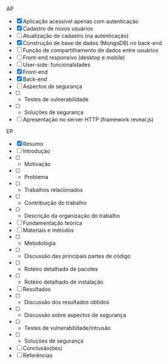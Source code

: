 AP
- [x] Aplicação acessível apenas com autenticação 
- [x] Cadastro de novos usuários 
- [ ] Atualização de cadastro (na autenticação) 
- [x] Construção de base de dados (MongoDB) no back-end 
- [ ] Função de compartilhamento de dados entre usuários 
- [ ] Front-end responsivo (desktop e mobile) 
- [ ] User-side: funcionalidades 
- [x] Front-end 
- [x] Back-end 
- [ ] Aspectos de segurança 
- [ ]  - Testes de vulnerabilidade 
- [ ]  - Soluções de segurança 
- [ ] Apresentação no server HTTP (framework reveal.js) 

EP
- [x] Resumo
- [ ] Introdução                                        
- [ ]  - Motivação
- [ ]  - Problema
- [ ]  - Trabalhos relacionados
- [ ]  - Contribuição do trabalho
- [ ]  - Descrição da organização do trabalho
- [ ] Fundamentação teórica
- [ ] Materiais e métodos
- [ ]  - Metodologia
- [ ]  - Discussão das principais partes de código
- [ ]  - Roteiro detalhado de pacotes
- [ ]  - Roteiro detalhado de instalação
- [ ] Resultados
- [ ]  - Discussão dos resultados obtidos
- [ ]  - Discussão sobre aspectos de segurança
- [ ]    - Testes de vulnerabilidade/intrusão
- [ ]    - Soluções de segurança
- [ ] Conclusão(ões)
- [ ] Referências
